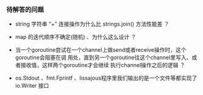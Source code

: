 
### 待解答的问题

- string 字符串 “+” 连接操作为什么比 strings.join() 方法性能差 ？

- map 的迭代顺序不确定(随机) 、为什么这么设计 ？

- 当一个goroutine尝试在一个channel上做send或者receive操作时，这个goroutine会阻塞在调
  用处，直到另一个goroutine往这个channel里写入、或者接收值，这样两个goroutine才会继续
  执行channel操作之后的逻辑 ？

- os.Stdout 、fmt.Fprintf 、lissajous程序里我们输出的是一个文件等都实现了 io.Writer 接口